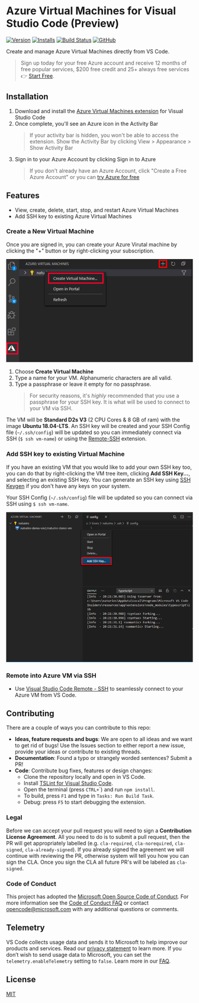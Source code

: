 # Azure Virtual Machines for Visual Studio Code (Preview)

[![Version](https://vsmarketplacebadge.apphb.com/version/ms-azuretools.vscode-azurevirtualmachines.svg)](https://marketplace.visualstudio.com/items?itemName=ms-azuretools.vscode-azurevirtualmachines) [![Installs](https://vsmarketplacebadge.apphb.com/installs-short/ms-azuretools.vscode-azurevirtualmachines.svg)](https://marketplace.visualstudio.com/items?itemName=ms-azuretools.vscode-azurevirtualmachines) [![Build Status](https://dev.azure.com/ms-azuretools/AzCode/_apis/build/status/vscode-azurevirtualmachines)](https://dev.azure.com/ms-azuretools/AzCode/_build/latest?definitionId=24) [![GitHub](https://img.shields.io/github/license/mashape/apistatus.svg)](https://github.com/Microsoft/vscode-azurevirtualmachines/blob/master/LICENSE.md)

Create and manage Azure Virtual Machines directly from VS Code.

> Sign up today for your free Azure account and receive 12 months of free popular services, $200 free credit and 25+ always free services 👉 [Start Free](https://azure.microsoft.com/free/open-source).

## Installation

1. Download and install the [Azure Virtual Machines extension](https://marketplace.visualstudio.com/items?itemName=ms-azuretools.vscode-azurevirtualmachines) for Visual Studio Code
2. Once complete, you'll see an Azure icon in the Activity Bar
    > If your activity bar is hidden, you won't be able to access the extension. Show the Activity Bar by clicking View > Appearance > Show Activity Bar
3. Sign in to your Azure Account by clicking Sign in to Azure
    >  If you don't already have an Azure Account, click "Create a Free Azure Account" or you can [try Azure for free](https://code.visualstudio.com/tryappservice/?utm_source=appservice-extension)

## Features

* View, create, delete, start, stop, and restart Azure Virtual Machines
* Add SSH key to existing Azure Virtual Machines

### Create a New Virtual Machine

Once you are signed in, you can create your Azure Virutal machine by clicking the "+" button or by right-clicking your subscription.

![CreateVirtualMachine](resources/readme/createAzureVM.png)

1. Choose **Create Virtual Machine**
2. Type a name for your VM.  Alphanumeric characters are all valid.
3. Type a passphrase or leave it empty for no passphrase.
    >For security reasons, it's _highly_ recommended that you use a passphrase for your SSH key.  It is what will be used to connect to your VM via SSH.

The VM will be **Standard D2s V3** (2 CPU Cores & 8 GB of ram) with the image **Ubuntu 18.04-LTS**. An SSH key will be created and your SSH Config file (`~/.ssh/config`) will be updated so you can immediately connect via SSH (`$ ssh vm-name`) or using the [Remote-SSH](https://marketplace.visualstudio.com/items?itemName=ms-vscode-remote.remote-ssh) extension.


### Add SSH key to existing Virtual Machine

If you have an existing VM that you would like to add your own SSH key too, you can do that by right-clicking the VM tree item, clicking **Add SSH Key...**, and selecting an existing SSH key. You can generate an SSH key using [SSH Keygen](https://www.ssh.com/ssh/keygen#creating-an-ssh-key-pair-for-user-authentication) if you don't have any keys on your system.

Your SSH Config (`~/.ssh/config`) file will be updated so you can connect via SSH using `$ ssh vm-name`.

![AddSSHKey](resources/readme/AddSSHKey.png)

### Remote into Azure VM via SSH

- Use [Visual Studio Code Remote - SSH](https://marketplace.visualstudio.com/items?itemName=ms-vscode-remote.remote-ssh) to seamlessly connect to your Azure VM from VS Code.

## Contributing

There are a couple of ways you can contribute to this repo:

* **Ideas, feature requests and bugs**: We are open to all ideas and we want to get rid of bugs! Use the Issues section to either report a new issue, provide your ideas or contribute to existing threads.
* **Documentation**: Found a typo or strangely worded sentences? Submit a PR!
* **Code**: Contribute bug fixes, features or design changes:
  * Clone the repository locally and open in VS Code.
  * Install [TSLint for Visual Studio Code](https://marketplace.visualstudio.com/items?itemName=ms-vscode.vscode-typescript-tslint-plugin).
  * Open the terminal (press `CTRL+`\`) and run `npm install`.
  * To build, press `F1` and type in `Tasks: Run Build Task`.
  * Debug: press `F5` to start debugging the extension.

### Legal

Before we can accept your pull request you will need to sign a **Contribution License Agreement**. All you need to do is to submit a pull request, then the PR will get appropriately labelled (e.g. `cla-required`, `cla-norequired`, `cla-signed`, `cla-already-signed`). If you already signed the agreement we will continue with reviewing the PR, otherwise system will tell you how you can sign the CLA. Once you sign the CLA all future PR's will be labeled as `cla-signed`.

### Code of Conduct

This project has adopted the [Microsoft Open Source Code of Conduct](https://opensource.microsoft.com/codeofconduct/). For more information see the [Code of Conduct FAQ](https://opensource.microsoft.com/codeofconduct/faq/) or contact [opencode@microsoft.com](mailto:opencode@microsoft.com) with any additional questions or comments.

## Telemetry

VS Code collects usage data and sends it to Microsoft to help improve our products and services. Read our [privacy statement](https://go.microsoft.com/fwlink/?LinkID=528096&clcid=0x409) to learn more. If you don’t wish to send usage data to Microsoft, you can set the `telemetry.enableTelemetry` setting to `false`. Learn more in our [FAQ](https://code.visualstudio.com/docs/supporting/faq#_how-to-disable-telemetry-reporting).

## License

[MIT](LICENSE.md)
